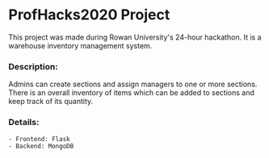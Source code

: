 # ProfHacks2020 Project
This project was made during Rowan University's 24-hour hackathon.
It is a warehouse inventory management system.
### Description: 
Admins can create sections and assign managers to one or more sections. There is an overall inventory of items which can be added to sections and keep track of its quantity.
### Details: 
    - Frontend: Flask
    - Backend: MongoDB
